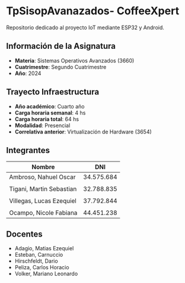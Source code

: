 # TpSisopAvanazados- CoffeeXpert
Repositorio dedicado al proyecto IoT mediante ESP32 y Android.

## Información de la Asignatura
* **Materia**: Sistemas Operativos Avanzados (3660)
* **Cuatrimestre**: Segundo Cuatrimestre
* **Año**: 2024

## Trayecto Infraestructura
* **Año académico**: Cuarto año
* **Carga horaria semanal**: 4 hs
* **Carga horaria total**: 64 hs
* **Modalidad**: Presencial
* **Correlativa anterior**: Virtualización de Hardware (3654)

## Integrantes
| Nombre | DNI |
|--|--|
|  Ambroso, Nahuel Oscar   | 34.575.684 |
|  |  |
| Tigani, Martin Sebastian | 32.788.835|
|  |  |
| Villegas, Lucas Ezequiel | 37.792.844 |
|  |  |
| Ocampo, Nicole Fabiana | 44.451.238 |

## Docentes
* Adagio, Matias Ezequiel
* Esteban, Carnuccio
* Hirschfeldt, Dario
* Peliza, Carlos Horacio
* Volker, Mariano Leonardo
